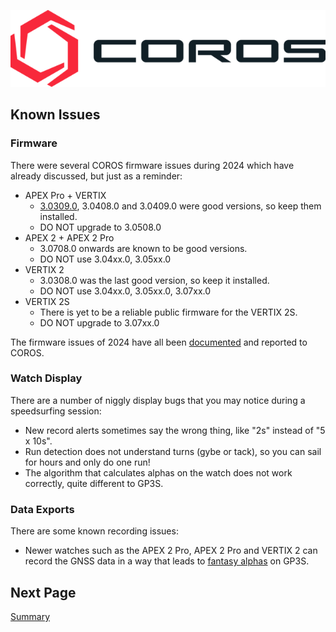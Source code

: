 ![GP3S Logo](../img/COROS_Wearables_Logo.png)



## Known Issues

### Firmware

There were several COROS firmware issues during 2024 which have already discussed, but just as a reminder:

- APEX Pro + VERTIX
  - [3.0309.0](https://logiqx.github.io/gps-details/devices/coros/firmware/3.0309.0/install.html), 3.0408.0 and 3.0409.0 were good versions, so keep them installed.
  - DO NOT upgrade to 3.0508.0
- APEX 2 + APEX 2 Pro
  - 3.0708.0 onwards are known to be good versions.
  - DO NOT use 3.04xx.0, 3.05xx.0
- VERTIX 2
  - 3.0308.0 was the last good version, so keep it installed.
  - DO NOT use 3.04xx.0, 3.05xx.0, 3.07xx.0
- VERTIX 2S
  - There is yet to be a reliable public firmware for the VERTIX 2S.
  - DO NOT upgrade to 3.07xx.0

The firmware issues of 2024 have all been [documented](https://logiqx.github.io/gps-details/devices/coros/firmware/) and reported to COROS.



### Watch Display

There are a number of niggly display bugs that you may notice during a speedsurfing session:

- New record alerts sometimes say the wrong thing, like "2s" instead of "5 x 10s".
- Run detection does not understand turns (gybe or tack), so you can sail for hours and only do one run!
- The algorithm that calculates alphas on the watch does not work correctly, quite different to GP3S.



### Data Exports

There are some known recording issues:

- Newer watches such as the APEX 2 Pro, APEX 2 Pro and VERTIX 2 can record the GNSS data in a way that leads to [fantasy alphas](https://logiqx.github.io/gps-details/devices/coros/alpha/) on GP3S.



## Next Page

[Summary](../README.md#summary)
